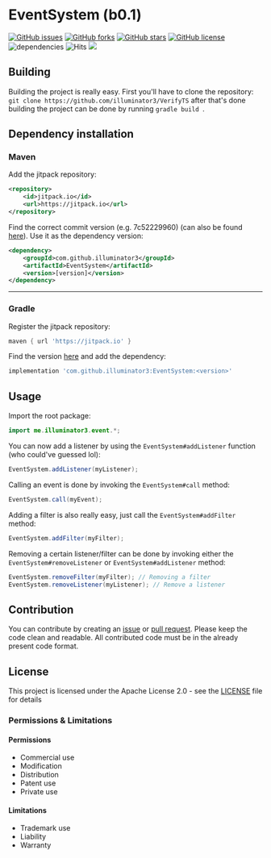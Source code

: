 # EventSystem (b0.1)

[![GitHub issues](https://img.shields.io/github/issues/illuminator3/EventSystem)](https://github.com/illuminator3/EventSystem/issues) [![GitHub forks](https://img.shields.io/github/forks/illuminator3/EventSystem)](https://github.com/illuminator3/EventSystem/network) [![GitHub stars](https://img.shields.io/github/stars/illuminator3/EventSystem)](https://github.com/illuminator3/EventSystem/stargazers) [![GitHub license](https://img.shields.io/github/license/illuminator3/EventSystem)](https://github.com/illuminator3/EventSystem/blob/master/LICENSE) ![dependencies](https://img.shields.io/badge/dependencies-none-orange) ![Hits](https://hitcounter.pythonanywhere.com/count/tag.svg?url=https%3A%2F%2Fgithub.com%2Filluminator3%2FEventSystem) [![](https://jitpack.io/v/illuminator3/EventSystem.svg)](https://jitpack.io/#illuminator3/EventSystem)

## Building

Building the project is really easy. First you'll have to clone the repository: ``git clone https://github.com/illuminator3/VerifyTS`` after that's done building the project can be done by running ``gradle build ``.

## Dependency installation

### Maven

Add the jitpack repository:

```xml
<repository>
    <id>jitpack.io</id>
    <url>https://jitpack.io</url>
</repository>
```

Find the correct commit version (e.g. 7c52229960) (can also be found [here](https://jitpack.io/#illuminator3/EventSystem)). Use it as the dependency version:

```xml
<dependency>
    <groupId>com.github.illuminator3</groupId>
    <artifactId>EventSystem</artifactId>
    <version>[version]</version>
</dependency>
```

---

### Gradle
Register the jitpack repository:

```groovy
maven { url 'https://jitpack.io' }
```

Find the version [here](https://jitpack.io/#illuminator3/EventSystem) and add the dependency:

```groovy
implementation 'com.github.illuminator3:EventSystem:<version>'
```

## Usage

Import the root package:

```java
import me.illuminator3.event.*;
```

You can now add a listener by using the ``EventSystem#addListener`` function (who could've guessed lol):

```java
EventSystem.addListener(myListener);
```

Calling an event is done by invoking the ``EventSystem#call`` method:

```java
EventSystem.call(myEvent);
```

Adding a filter is also really easy, just call the ``EventSystem#addFilter`` method:

``````java
EventSystem.addFilter(myFilter);
``````

Removing a certain listener/filter can be done by invoking either the ``EventSystem#removeListener`` or ``EventSystem#addListener`` method:

```java
EventSystem.removeFilter(myFilter); // Removing a filter
EventSystem.removeListener(myListener); // Remove a listener
```

## Contribution

You can contribute by creating an [issue](https://github.com/illuminator3/EventSystem/issues/new) or [pull request](https://github.com/illuminator3/EventSystem/compare). Please keep the code clean and readable. All contributed code must be in the already present code format.

## License

This project is licensed under the Apache License 2.0 - see the [LICENSE](https://github.com/illuminator3/VerifyTS/blob/master/LICENSE) file for details

### Permissions & Limitations

#### Permissions

-  Commercial use
-  Modification
-  Distribution
-  Patent use
-  Private use

#### Limitations

-  Trademark use
-  Liability
-  Warranty